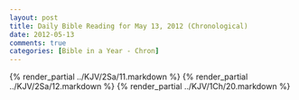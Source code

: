 ```yaml
---
layout: post
title: Daily Bible Reading for May 13, 2012 (Chronological)
date: 2012-05-13
comments: true
categories: [Bible in a Year - Chron]
---
```

{% render_partial ../KJV/2Sa/11.markdown %}
{% render_partial ../KJV/2Sa/12.markdown %}
{% render_partial ../KJV/1Ch/20.markdown %}
